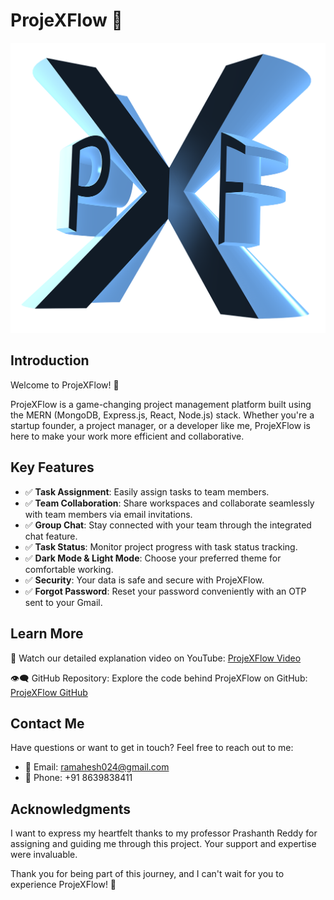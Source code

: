 # ProjeXFlow 🚀

![ProjeXFlow Logo](./client/src/images/projexflow.png)

## Introduction

Welcome to ProjeXFlow! 🎉

ProjeXFlow is a game-changing project management platform built using the MERN (MongoDB, Express.js, React, Node.js) stack. Whether you're a startup founder, a project manager, or a developer like me, ProjeXFlow is here to make your work more efficient and collaborative.

## Key Features

- ✅ **Task Assignment**: Easily assign tasks to team members.
- ✅ **Team Collaboration**: Share workspaces and collaborate seamlessly with team members via email invitations.
- ✅ **Group Chat**: Stay connected with your team through the integrated chat feature.
- ✅ **Task Status**: Monitor project progress with task status tracking.
- ✅ **Dark Mode & Light Mode**: Choose your preferred theme for comfortable working.
- ✅ **Security**: Your data is safe and secure with ProjeXFlow.
- ✅ **Forgot Password**: Reset your password conveniently with an OTP sent to your Gmail.

## Learn More

🎥 Watch our detailed explanation video on YouTube: [ProjeXFlow Video](https://lnkd.in/g7xU78tE)

👁️‍🗨️ GitHub Repository: Explore the code behind ProjeXFlow on GitHub: [ProjeXFlow GitHub](https://lnkd.in/gAVVMRfG)

## Contact Me

Have questions or want to get in touch? Feel free to reach out to me:

- 📧 Email: ramahesh024@gmail.com
- 📱 Phone: +91 8639838411

## Acknowledgments

I want to express my heartfelt thanks to my professor Prashanth Reddy for assigning and guiding me through this project. Your support and expertise were invaluable.

Thank you for being part of this journey, and I can't wait for you to experience ProjeXFlow! 🚀
